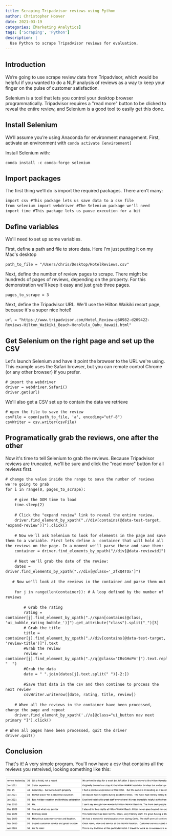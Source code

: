 ```yaml
---
title: Scraping Tripadvisor reviews using Python
author: Christopher Hoover
date: 2021-03-19
categories: [Marketing Analytics]
tags: ['Scraping', 'Python']
description: |
  Use Python to scrape Tripadvisor reviews for evaluation.
---
```


## Introduction
We’re going to use scrape review data from Tripadvisor, which would be helpful if you wanted to do a NLP analysis of reviews as a way to keep your finger on the pulse of customer satisfaction.

Selenium is a tool that lets you control your desktop browser programmatically. Tripadvisor requires a "read more" button to be clicked to reveal the entire review, and Selenium is a good tool to easily get this done.

## Install Selenium
We’ll assume you’re using Anaconda for environment management. First, activate an environment with ```conda activate [environment]```

Install Selenium with:

```
conda install -c conda-forge selenium
```

## Import packages
The first thing we’ll do is import the required packages. There aren’t many:

```
import csv #This package lets us save data to a csv file
from selenium import webdriver #The Selenium package we'll need
import time #This package lets us pause execution for a bit
```
## Define variables

We'll need to set up some variables.

First, define a path and file to store data. Here I'm just putting it on my Mac's desktop
```
path_to_file = "/Users/chris/Desktop/HotelReviews.csv"
```

Next, define the number of review pages to scrape. There might be hundreds of pages of reviews, depending on the property. For this demonstration we'll keep it easy and just grab three pages.
```
pages_to_scrape = 3
```

Next, define the Tripadvisor URL. We'll use the Hilton Waikiki resort page, because it's a super nice hotel!

```
url = "https://www.tripadvisor.com/Hotel_Review-g60982-d209422-Reviews-Hilton_Waikiki_Beach-Honolulu_Oahu_Hawaii.html"
```

## Get Selenium on the right page and set up the CSV

Let's launch Selenium and have it point the browser to the URL we're using. This example uses the Safari browser, but you can remote control Chrome (or any other browser) if you prefer.

```
# import the webdriver
driver = webdriver.Safari()
driver.get(url)
```
We'll also get a CSV set up to contain the data we retrieve

```
# open the file to save the review
csvFile = open(path_to_file, 'a', encoding="utf-8")
csvWriter = csv.writer(csvFile)
```
## Programatically grab the reviews, one after the other

Now it's time to tell Selenium to grab the reviews. Because Tripadvisor reviews are truncated, we'll be sure and click the "read more" button for all reviews first.

```
# change the value inside the range to save the number of reviews we're going to grab
for i in range(0, pages_to_scrape):

    # give the DOM time to load
    time.sleep(2)

    # Click the "expand review" link to reveal the entire review.
    driver.find_element_by_xpath(".//div[contains(@data-test-target, 'expand-review')]").click()

    # Now we'll ask Selenium to look for elements in the page and save them to a variable. First lets define a  container that will hold all the reviews on the page. In a moment we'll parse these and save them:
    container = driver.find_elements_by_xpath("//div[@data-reviewid]")

    # Next we'll grab the date of the review:
    dates = driver.find_elements_by_xpath(".//div[@class='_2fxQ4TOx']")

   # Now we'll look at the reviews in the container and parse them out

    for j in range(len(container)): # A loop defined by the number of reviews

        # Grab the rating
        rating = container[j].find_element_by_xpath(".//span[contains(@class, 'ui_bubble_rating bubble_')]").get_attribute("class").split("_")[3]
        # Grab the title
        title = container[j].find_element_by_xpath(".//div[contains(@data-test-target, 'review-title')]").text
        #Grab the review
        review = container[j].find_element_by_xpath(".//q[@class='IRsGHoPm']").text.replace("\n", "  ")
        #Grab the data
        date = " ".join(dates[j].text.split(" ")[-2:])

        #Save that data in the csv and then continue to process the next review
        csvWriter.writerow([date, rating, title, review])

    # When all the reviews in the container have been processed, change the page and repeat
    driver.find_element_by_xpath('.//a[@class="ui_button nav next primary "]').click()

# When all pages have been processed, quit the driver
driver.quit()
```
## Conclusion

That's it! A very simple program. You'll now have a csv that contains all the reviews you retreived, looking something like this:

![Tripadvisor reviews](TripAdvisor_reviews.png)
